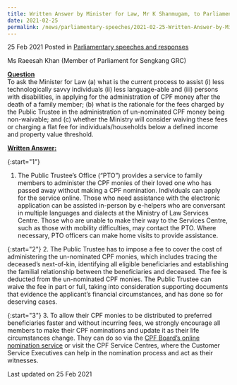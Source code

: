 ```yaml
---
title: Written Answer by Minister for Law, Mr K Shanmugam, to Parliamentary Question on the Administration of CPF Money by the Public Trustee Office
date: 2021-02-25
permalink: /news/parliamentary-speeches/2021-02-25-Written-Answer-by-Minister-for-Law-Mr-K-Shanmugam-to-PQ-on-administration-of-CPF-money-by-PTO.md
---
```


25 Feb 2021 Posted in [Parliamentary speeches and responses](/news/parliamentary-speeches)

Ms Raeesah Khan (Member of Parliament for Sengkang GRC)
  
**<b><u>Question</u></b>**  
To ask the Minister for Law (a) what is the current process to assist (i) less technologically savvy individuals (ii) less language-able and (iii) persons with disabilities, in applying for the administration of CPF money after the death of a family member; (b) what is the rationale for the fees charged by the Public Trustee in the administration of un-nominated CPF money being non-waivable; and (c) whether the Ministry will consider waiving these fees or charging a flat fee for individuals/households below a defined income and property value threshold.

**<b><u>Written Answer:</u></b>**  

{:start="1"}
1. The Public Trustee’s Office (“PTO”) provides a service to family members to administer the CPF monies of their loved one who has passed away without making a CPF nomination.  Individuals can apply for the service online.  Those who need assistance with the electronic application can be assisted in-person by e-helpers who are conversant in multiple languages and dialects at the Ministry of Law Services Centre. Those who are unable to make their way to the Services Centre, such as those with mobility difficulties, may contact the PTO. Where necessary, PTO officers can make home visits to provide assistance. 

{:start="2"}
2. The Public Trustee has to impose a fee to cover the cost of administering the un-nominated CPF monies, which includes tracing the deceased’s next-of-kin, identifying all eligible beneficiaries and establishing the familial relationship between the beneficiaries and deceased. The fee is deducted from the un-nominated CPF monies. The Public Trustee can waive the fee in part or full, taking into consideration supporting documents that evidence the applicant’s financial circumstances, and has done so for deserving cases.
  
{:start="3"}
3. To allow their CPF monies to be distributed to preferred beneficiaries faster and without incurring fees, we strongly encourage all members to make their CPF nominations and update it as their life circumstances change. They can do so via the <a href="https://cpf.gov.sg/MakeCPFNom" target="new">CPF Board’s online nomination service</a> or visit the CPF Service Centres, where the Customer Service Executives can help in the nomination process and act as their witnesses.


<p class="right-side-updated">Last updated on 25 Feb 2021</p>

